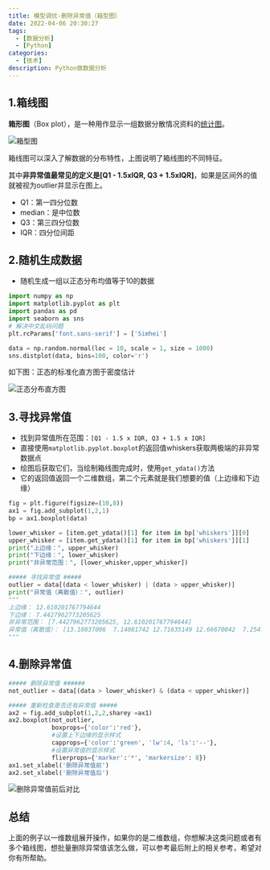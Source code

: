 ```yaml
---
title: 模型调优-删除异常值（箱型图）
date: 2022-04-06 20:30:27
tags:
  - [数据分析]
  - [Python]
categories:
  - [技术]
description: Python做数据分析
---
```


## 1.箱线图

**箱形图**（Box plot），是一种用作显示一组数据分散情况资料的[统计图](https://zh.wikipedia.org/wiki/统计图)。

![箱型图](https://cdn.jsdelivr.net/gh/Alndaly/imgsrc/img/202204071304169.png)

箱线图可以深入了解数据的分布特性，上图说明了箱线图的不同特征。

其中**非异常值最常见的定义是[Q1 - 1.5xIQR, Q3 + 1.5xIQR]**，如果是区间外的值就被视为outlier并显示在图上。

- Q1：第一四分位数
- median：是中位数
- Q3：第三四分位数
- IQR：四分位间距

## 2.随机生成数据

- 随机生成一组以正态分布均值等于10的数据

```python
import numpy as np
import matplotlib.pyplot as plt
import pandas as pd
import seaborn as sns
# 解决中文乱码问题
plt.rcParams['font.sans-serif'] = ['Simhei']

data = np.random.normal(loc = 10, scale = 1, size = 1000)
sns.distplot(data, bins=100, color='r')
```

如下图：正态的标准化直方图于密度估计

![正态分布直方图](https://cdn.jsdelivr.net/gh/Alndaly/imgsrc/img/202204071305649.png)

## 3.寻找异常值

- 找到异常值所在范围：`[Q1 - 1.5 x IQR, Q3 + 1.5 x IQR]`
- 直接使用`matplotlib.pyplot.boxplot`的返回值whiskers获取两极端的非异常数据点
- 绘图后获取它们，当绘制箱线图完成时，使用`get_ydata()`方法
- 它的返回值返回一个二维数组，第二个元素就是我们想要的值（上边缘和下边缘）

```python
fig = plt.figure(figsize=(10,8))
ax1 = fig.add_subplot(1,2,1)
bp = ax1.boxplot(data)

lower_whisker = [item.get_ydata()[1] for item in bp['whiskers']][0]
upper_whisker = [item.get_ydata()[1] for item in bp['whiskers']][1]
print("上边缘：", upper_whisker)
print("下边缘：", lower_whisker)
print("非异常范围：", [lower_whisker,upper_whisker])

##### 寻找异常值 #####
outlier = data[(data < lower_whisker) | (data > upper_whisker)]
print("异常值（离散值）：", outlier)
"""
上边缘： 12.610201767794644
下边缘： 7.4427962773205625
非异常范围： [7.4427962773205625, 12.610201767794644]
异常值（离散值）： [13.10837006  7.14081742 12.71635149 12.66670042  7.25470382  6.8162954 7.05752588]
"""
```

## 4.删除异常值

```python
##### 删除异常值 ######
not_outlier = data[(data > lower_whisker) & (data < upper_whisker)]

##### 重新检查是否还有异常值 #####
ax2 = fig.add_subplot(1,2,2,sharey =ax1)
ax2.boxplot(not_outlier,
            boxprops={'color':'red'},
            #设置上下边缘的显示样式
            capprops={'color':'green', 'lw':4, 'ls':'--'},
            #设置异常值的显示样式
            flierprops={'marker':'*', 'markersize': 8})
ax1.set_xlabel('删除异常值前')
ax2.set_xlabel('删除异常值后')
```

![删除异常值前后对比](https://cdn.jsdelivr.net/gh/Alndaly/imgsrc/img/202204071306550.png)

## 总结

上面的例子以一维数组展开操作，如果你的是二维数组，你想解决这类问题或者有多个箱线图，想批量删除异常值该怎么做，可以参考最后附上的相关参考，希望对你有所帮助。
